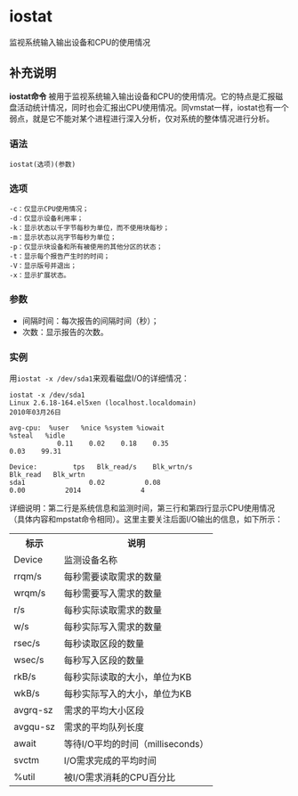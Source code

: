 iostat
===

监视系统输入输出设备和CPU的使用情况

## 补充说明

**iostat命令** 被用于监视系统输入输出设备和CPU的使用情况。它的特点是汇报磁盘活动统计情况，同时也会汇报出CPU使用情况。同vmstat一样，iostat也有一个弱点，就是它不能对某个进程进行深入分析，仅对系统的整体情况进行分析。

### 语法  

```shell
iostat(选项)(参数)
```

### 选项  

```shell
-c：仅显示CPU使用情况；
-d：仅显示设备利用率；
-k：显示状态以千字节每秒为单位，而不使用块每秒；
-m：显示状态以兆字节每秒为单位；
-p：仅显示块设备和所有被使用的其他分区的状态；
-t：显示每个报告产生时的时间；
-V：显示版号并退出；
-x：显示扩展状态。
```

### 参数  

*   间隔时间：每次报告的间隔时间（秒）；
*   次数：显示报告的次数。

### 实例  

用`iostat -x /dev/sda1`来观看磁盘I/O的详细情况：

```shell
iostat -x /dev/sda1 
Linux 2.6.18-164.el5xen (localhost.localdomain)
2010年03月26日  

avg-cpu:  %user   %nice %system %iowait 
%steal   %idle  
            0.11    0.02    0.18    0.35   
0.03    99.31  

Device:         tps   Blk_read/s    Blk_wrtn/s  
Blk_read   Blk_wrtn  
sda1                0.02          0.08       
0.00          2014               4 
```

详细说明：第二行是系统信息和监测时间，第三行和第四行显示CPU使用情况（具体内容和mpstat命令相同）。这里主要关注后面I/O输出的信息，如下所示：

<table>
<tbody>
<tr>
<th>标示</th>
<th>说明</th>
</tr>
<tr>
<td>Device</td>
<td>监测设备名称</td>
</tr>
<tr>
<td>rrqm/s</td>
<td>每秒需要读取需求的数量</td>
</tr>
<tr>
<td>wrqm/s</td>
<td>每秒需要写入需求的数量</td>
</tr>
<tr>
<td>r/s </td>
<td>每秒实际读取需求的数量</td>
</tr>
<tr>
<td>w/s</td>
<td>每秒实际写入需求的数量</td>
</tr>
<tr>
<td>rsec/s</td>
<td>每秒读取区段的数量</td>
</tr>
<tr>
<td>wsec/s</td>
<td>每秒写入区段的数量</td>
</tr>
<tr>
<td>rkB/s</td>
<td>每秒实际读取的大小，单位为KB</td>
</tr>
<tr>
<td>wkB/s</td>
<td>每秒实际写入的大小，单位为KB</td>
</tr>
<tr>
<td>avgrq-sz</td>
<td>需求的平均大小区段</td>
</tr>
<tr>
<td>avgqu-sz</td>
<td>需求的平均队列长度</td>
</tr>
<tr>
<td>await</td>
<td>等待I/O平均的时间（milliseconds）</td>
</tr>
<tr>
<td>svctm</td>
<td>I/O需求完成的平均时间</td>
</tr>
<tr>
<td>%util</td>
<td>被I/O需求消耗的CPU百分比</td>
</tr>
</tbody>
</table>


<!-- Linux命令行搜索引擎：https://jaywcjlove.github.io/linux-command/ -->